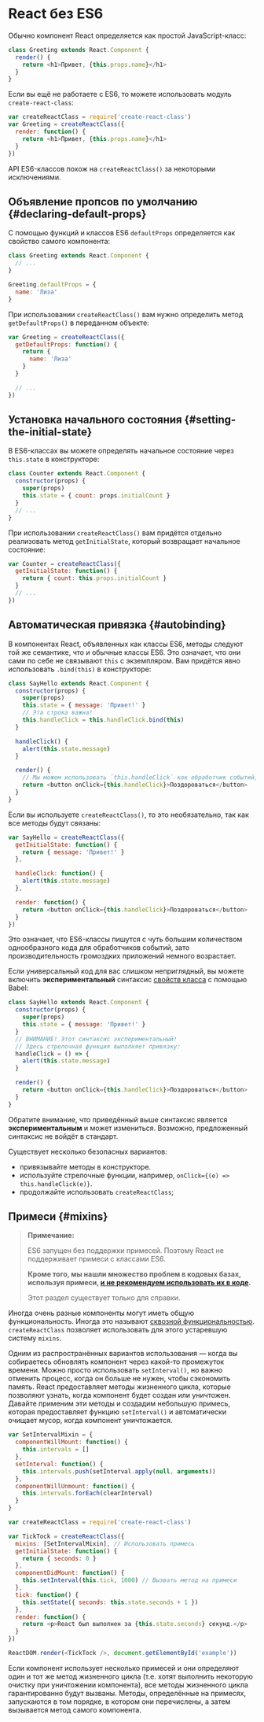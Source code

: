 # React без ES6

Обычно компонент React определяется как простой JavaScript-класс:

```javascript
class Greeting extends React.Component {
  render() {
    return <h1>Привет, {this.props.name}</h1>
  }
}
```

Если вы ещё не работаете с ES6, то можете использовать модуль `create-react-class`:

```javascript
var createReactClass = require('create-react-class')
var Greeting = createReactClass({
  render: function() {
    return <h1>Привет, {this.props.name}</h1>
  }
})
```

API ES6-классов похож на `createReactClass()` за некоторыми исключениями.

## Объявление пропсов по умолчанию {#declaring-default-props}

С помощью функций и классов ES6 `defaultProps` определяется как свойство самого компонента:

```javascript
class Greeting extends React.Component {
  // ...
}

Greeting.defaultProps = {
  name: 'Лиза'
}
```

При использовании `createReactClass()` вам нужно определить метод `getDefaultProps()` в переданном объекте:

```javascript
var Greeting = createReactClass({
  getDefaultProps: function() {
    return {
      name: 'Лиза'
    }
  }

  // ...
})
```

## Установка начального состояния {#setting-the-initial-state}

В ES6-классах вы можете определять начальное состояние через `this.state` в конструкторе:

```javascript
class Counter extends React.Component {
  constructor(props) {
    super(props)
    this.state = { count: props.initialCount }
  }
  // ...
}
```

При использовании `createReactClass()` вам придётся отдельно реализовать метод `getInitialState`, который возвращает начальное состояние:

```javascript
var Counter = createReactClass({
  getInitialState: function() {
    return { count: this.props.initialCount }
  }
  // ...
})
```

## Автоматическая привязка {#autobinding}

В компонентах React, объявленных как классы ES6, методы следуют той же семантике, что и обычные классы ES6. Это означает, что они сами по себе не связывают `this` с экземпляром. Вам придётся явно использовать `.bind(this)` в конструкторе:

```javascript
class SayHello extends React.Component {
  constructor(props) {
    super(props)
    this.state = { message: 'Привет!' }
    // Эта строка важна!
    this.handleClick = this.handleClick.bind(this)
  }

  handleClick() {
    alert(this.state.message)
  }

  render() {
    // Мы можем использовать `this.handleClick` как обработчик событий, потому что он привязан
    return <button onClick={this.handleClick}>Поздороваться</button>
  }
}
```

Если вы используете `createReactClass()`, то это необязательно, так как все методы будут связаны:

```javascript
var SayHello = createReactClass({
  getInitialState: function() {
    return { message: 'Привет!' }
  },

  handleClick: function() {
    alert(this.state.message)
  },

  render: function() {
    return <button onClick={this.handleClick}>Поздороваться</button>
  }
})
```

Это означает, что ES6-классы пишутся с чуть большим количеством однообразного кода для обработчиков событий, зато производительность громоздких приложений немного возрастает.

Если универсальный код для вас слишком неприглядный, вы можете включить **экспериментальный** синтаксис [свойств класса](https://babeljs.io/docs/plugins/transform-class-properties/) с помощью Babel:

```javascript
class SayHello extends React.Component {
  constructor(props) {
    super(props)
    this.state = { message: 'Привет!' }
  }
  // ВНИМАНИЕ! Этот синтаксис экспериментальный!
  // Здесь стрелочная функция выполняет привязку:
  handleClick = () => {
    alert(this.state.message)
  }

  render() {
    return <button onClick={this.handleClick}>Поздороваться</button>
  }
}
```

Обратите внимание, что приведённый выше синтаксис является **экспериментальным** и может измениться. Возможно, предложенный синтаксис не войдёт в стандарт.

Существует несколько безопасных вариантов:

- привязывайте методы в конструкторе.
- используйте стрелочные функции, например, `onClick={(e) => this.handleClick(e)}`.
- продолжайте использовать `createReactClass`;

## Примеси {#mixins}

> **Примечание:**
>
> ES6 запущен без поддержки примесей. Поэтому React не поддерживает примеси с классами ES6.
>
> **Кроме того, мы нашли множество проблем в кодовых базах, используя примеси, [и не рекомендуем использовать их в коде](https://ru.reactjs.org/blog/2016/07/13/mixins-considered-harmful.html).**
>
> Этот раздел существует только для справки.

Иногда очень разные компоненты могут иметь общую функциональность. Иногда это называют [сквозной функциональностью](https://en.wikipedia.org/wiki/Cross-cutting_concern). `createReactClass` позволяет использовать для этого устаревшую систему `mixins`.

Одним из распространённых вариантов использования — когда вы собираетесь обновлять компонент через какой-то промежуток времени. Можно просто использовать `setInterval()`, но важно отменить процесс, когда он больше не нужен, чтобы сэкономить память. React предоставляет методы жизненного цикла, которые позволяют узнать, когда компонент будет создан или уничтожен. Давайте применим эти методы и создадим небольшую примесь, которая предоставляет функцию `setInterval()` и автоматически очищает мусор, когда компонент уничтожается.

```javascript
var SetIntervalMixin = {
  componentWillMount: function() {
    this.intervals = []
  },
  setInterval: function() {
    this.intervals.push(setInterval.apply(null, arguments))
  },
  componentWillUnmount: function() {
    this.intervals.forEach(clearInterval)
  }
}

var createReactClass = require('create-react-class')

var TickTock = createReactClass({
  mixins: [SetIntervalMixin], // Использовать примесь
  getInitialState: function() {
    return { seconds: 0 }
  },
  componentDidMount: function() {
    this.setInterval(this.tick, 1000) // Вызвать метод на примеси
  },
  tick: function() {
    this.setState({ seconds: this.state.seconds + 1 })
  },
  render: function() {
    return <p>React был выполнен за {this.state.seconds} секунд.</p>
  }
})

ReactDOM.render(<TickTock />, document.getElementById('example'))
```

Если компонент использует несколько примесей и они определяют один и тот же метод жизненного цикла (т.е. хотят выполнить некоторую очистку при уничтожении компонента), все методы жизненного цикла гарантированно будут вызваны. Методы, определённые на примесях, запускаются в том порядке, в котором они перечислены, а затем вызывается метод самого компонента.

